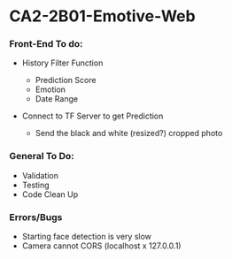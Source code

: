 # CA2-2B01-Emotive-Web

### Front-End To do:

* History Filter Function
  * Prediction Score
  * Emotion
  * Date Range

* Connect to TF Server to get Prediction
  * Send the black and white (resized?) cropped photo

### General To Do:

* Validation
* Testing
* Code Clean Up

### Errors/Bugs

* Starting face detection is very slow
* Camera cannot CORS (localhost x 127.0.0.1)
